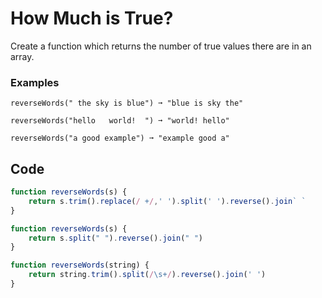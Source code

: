 # How Much is True?
Create a function which returns the number of true values there are in an array.
### Examples
~~~
reverseWords(" the sky is blue") ➞ "blue is sky the"

reverseWords("hello   world!  ") ➞ "world! hello"

reverseWords("a good example") ➞ "example good a"
~~~
## Code
```javascript
function reverseWords(s) {
	return s.trim().replace(/ +/,' ').split(' ').reverse().join` `
}
```
```javascript
function reverseWords(s) {
	return s.split(" ").reverse().join(" ")
}
```
```javascript
function reverseWords(string) {
	return string.trim().split(/\s+/).reverse().join(' ')
}
```

